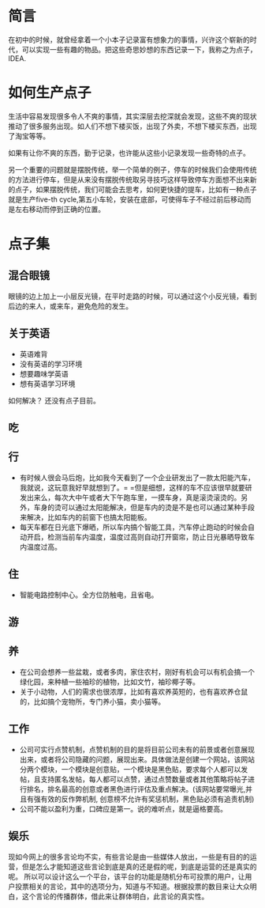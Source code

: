 简言
====

在初中的时候，就曾经拿着一个小本子记录富有想象力的事情，兴许这个崭新的时代，可以实现一些有趣的物品。把这些奇思妙想的东西记录一下，我称之为点子，IDEA.

如何生产点子
============

生活中容易发现很多令人不爽的事情，其实深层去挖深就会发现，这些不爽的现状推动了很多服务出现。如人们不想下楼买饭，出现了外卖，不想下楼买东西，出现了淘宝等等。

如果有让你不爽的东西，勤于记录，也许能从这些小记录发现一些奇特的点子。

另一个重要的问题就是摆脱传统，举一个简单的例子，停车的时候我们会使用传统的方法进行停车，但是从来没有摆脱传统取另寻技巧这样导致停车方面想不出来新的点子，如果摆脱传统，我们可能会去思考，如何更快捷的提车，比如有一种点子就是生产five-th
cycle,第五小车轮，安装在底部，可使得车子不经过前后移动而是左右移动而停到正确的位置。

点子集
======

混合眼镜
--------

眼镜的边上加上一小层反光镜，在平时走路的时候，可以通过这个小反光镜，看到后边的来人，或来车，避免危险的发生。

关于英语
--------

-   英语难背
-   没有英语的学习环境
-   想要趣味学英语
-   想有英语学习环境

如何解决？ 还没有点子目前。

吃
--

行
--

-   有时候人很会马后炮，比如我今天看到了一个企业研发出了一款太阳能汽车，我就说，这玩意我好早就想到了。=
    =但是细想，这样的车不应该很早就要研发出来么，每次大中午或者大下午跑车里，一摸车身，真是滚烫滚烫的。另外，车身的烫可以通过太阳能解决，但是车内的烫是不是也可以通过某种手段来解决，比如车内的前窗下也搞太阳能板。
-   每天车都在日光底下爆晒，所以车内搞个智能工具，汽车停止跑动的时候会自动开启，检测当前车内温度，温度过高则自动打开窗帘，防止日光暴晒导致车内温度过高。

住
--

-   智能电路控制中心。全方位防触电，且省电。

游
--

养
--

-   在公司会想养一些盆栽，或者多肉，家住农村，刚好有机会可以有机会搞一个绿化园，来种植一些袖珍的植物，比如文竹，袖珍椰子等。
-   关于小动物，人们的需求也很浓厚，比如有喜欢养英短的，也有喜欢养仓鼠的，比如搞个宠物所，专门养小猫，卖小猫等。

工作
----

-   公司可实行点赞机制，点赞机制的目的是将目前公司未有的前景或者创意展现出来，或者将公司隐藏的问题，展现出来。具体做法是创建一个网站，该网站分两个模块，一个模块是创意贴，一个模块是黑色贴，要求每个人都可以发帖，且支持匿名发帖，每人都可以点赞，通过点赞数量或者其他策略将帖子进行排名，排名最高的创意或者黑色进行评估及重点解决。(该网站要常曝光,并且有强有效的反作弊机制,
    创意榜不允许有奖惩机制，黑色贴必须有追责机制)
-   公司不能以盈利为重，口碑应是第一。说的难听点，就是逼格要高。

娱乐
----

现如今网上的很多言论均不实，有些言论是由一些媒体人放出，一些是有目的的运营，但是怎么才能知道这些言论到底是真的还是假的呢，到底是运营的还是真实的呢。
所以可以设计这么一个平台，该平台的功能是随机分布可投票的用户，让用户投票相关的言论，其中的选项分为，知道与不知道。根据投票的数目来让大众明白，这个言论的传播群体，借此来让群体明白，此言论的真实性。
